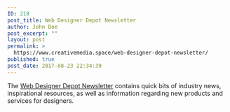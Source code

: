 ```yaml
---
ID: 218
post_title: Web Designer Depot Newsletter
author: John Doe
post_excerpt: ""
layout: post
permalink: >
  https://www.creativemedia.space/web-designer-depot-newsletter/
published: true
post_date: 2017-08-23 22:34:39
---
```

The <a href="//www.webdesignerdepot.com/newsletter/“">Web Designer Depot Newsletter</a> contains quick bits of industry news, inspirational resources, as well as information regarding new products and services for designers.